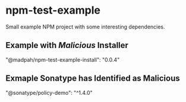 # npm-test-example

Small example NPM project with some interesting dependencies.

## Example with *Malicious* Installer

"@madpah/npm-test-example-install": "0.0.4"

## Exmaple Sonatype has Identified as Malicious

"@sonatype/policy-demo": "^1.4.0"